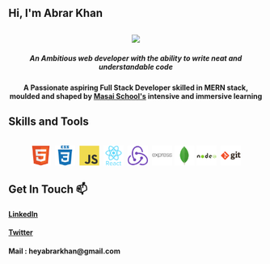 <div>
 <h2>Hi, I'm Abrar Khan<h2/>
</div>

<div align='center'>
<img src='https://number8.com/wp-content/uploads/2021/01/2021-software-development-salary-trends.png'/>
</div>

<div align='center'>
<h5>An Ambitious web developer with the ability to write neat and understandable code</h5>
<div/>

<div>
<h4>A Passionate aspiring Full Stack Developer skilled in MERN stack, moulded and shaped by  <a href='https://www.masaischool.com/'>Masai School's</a> intensive and 
immersive learning</h4>
</div>


<div align='left' id='badges'>
<h2>Skills and Tools</h2>
</div>
<br/>
<div>
  <img src="https://github.com/devicons/devicon/blob/master/icons/html5/html5-original.svg" title="HTML5" alt="HTML" width="40" height="40"/>&nbsp;
  <img src="https://github.com/devicons/devicon/blob/master/icons/css3/css3-plain-wordmark.svg"  title="CSS3" alt="CSS" width="40" height="40"/>&nbsp;
    <img src="https://github.com/devicons/devicon/blob/master/icons/javascript/javascript-original.svg" title="JavaScript" alt="JavaScript" width="40"             height="40"/>&nbsp;
  <img src="https://github.com/devicons/devicon/blob/master/icons/react/react-original-wordmark.svg" title="React" alt="React" width="40" height="40"/>&nbsp;
  <img src="https://github.com/devicons/devicon/blob/master/icons/redux/redux-original.svg" title="Redux" alt="Redux " width="40" height="40"/>&nbsp;
  <img src="https://raw.githubusercontent.com/devicons/devicon/1119b9f84c0290e0f0b38982099a2bd027a48bf1/icons/express/express-original-wordmark.svg" title="Express" **alt="Express" width="40" height="40"/> 
  <img src="https://raw.githubusercontent.com/devicons/devicon/1119b9f84c0290e0f0b38982099a2bd027a48bf1/icons/mongodb/mongodb-original.svg" title="Mongodb" **alt="Git" width="40" height="40"/> 
  <img src="https://github.com/devicons/devicon/blob/master/icons/nodejs/nodejs-original-wordmark.svg" title="NodeJS" alt="NodeJS" width="40" height="40"/>&nbsp;
  <img src="https://github.com/devicons/devicon/blob/master/icons/git/git-original-wordmark.svg" title="Git" **alt="Git" width="40" height="40"/> 
</div>

<div align='left'>
<h2>Get In Touch 📫</h2>
<h4><a href='https://www.linkedin.com/in/abrar-khan-b67333230'>LinkedIn</a></h4>
<h4><a href='https://twitter.com/_iam_a_k'>Twitter</a></h4>
<h4>Mail : heyabrarkhan@gmail.com</h4>
</div>



















